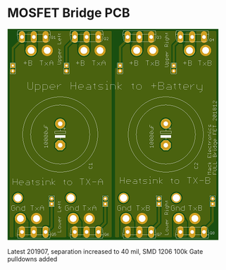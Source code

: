 # MOSFET Bridge PCB  

![Full Bridge](https://github.com/mackelec/StepInverter/blob/master/images/Full%20Bridge_small.png)

Latest 201907, separation increased to 40 mil, SMD 1206 100k Gate pulldowns added
